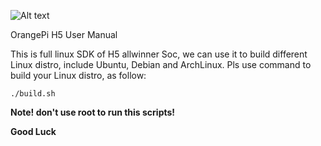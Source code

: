 ![Alt text](Documentation/OrangePiBGP.jpg?raw=true "Title")

OrangePi H5 User Manual

This is full linux SDK of H5 allwinner Soc, we can use it to build different 
Linux distro, include Ubuntu, Debian and ArchLinux. Pls use command to build 
your Linux distro, as follow:

`./build.sh`

**Note! don't use root to run this scripts!**

**Good Luck**

